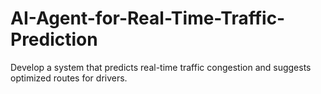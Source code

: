 # AI-Agent-for-Real-Time-Traffic-Prediction
Develop a system that predicts real-time traffic congestion and suggests optimized routes for drivers.
